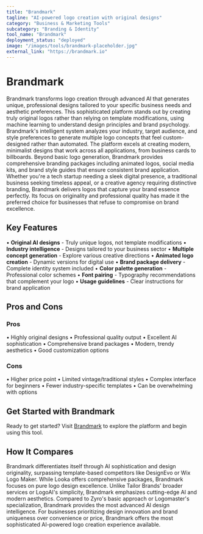 ```yaml
---
title: "Brandmark"
tagline: "AI-powered logo creation with original designs"
category: "Business & Marketing Tools"
subcategory: "Branding & Identity"
tool_name: "Brandmark"
deployment_status: "deployed"
image: "/images/tools/brandmark-placeholder.jpg"
external_link: "https://brandmark.io"
---
```


# Brandmark

Brandmark transforms logo creation through advanced AI that generates unique, professional designs tailored to your specific business needs and aesthetic preferences. This sophisticated platform stands out by creating truly original logos rather than relying on template modifications, using machine learning to understand design principles and brand psychology. Brandmark's intelligent system analyzes your industry, target audience, and style preferences to generate multiple logo concepts that feel custom-designed rather than automated. The platform excels at creating modern, minimalist designs that work across all applications, from business cards to billboards. Beyond basic logo generation, Brandmark provides comprehensive branding packages including animated logos, social media kits, and brand style guides that ensure consistent brand application. Whether you're a tech startup needing a sleek digital presence, a traditional business seeking timeless appeal, or a creative agency requiring distinctive branding, Brandmark delivers logos that capture your brand essence perfectly. Its focus on originality and professional quality has made it the preferred choice for businesses that refuse to compromise on brand excellence.

## Key Features

• **Original AI designs** - Truly unique logos, not template modifications
• **Industry intelligence** - Designs tailored to your business sector
• **Multiple concept generation** - Explore various creative directions
• **Animated logo creation** - Dynamic versions for digital use
• **Brand package delivery** - Complete identity system included
• **Color palette generation** - Professional color schemes
• **Font pairing** - Typography recommendations that complement your logo
• **Usage guidelines** - Clear instructions for brand application

## Pros and Cons

### Pros
• Highly original designs
• Professional quality output
• Excellent AI sophistication
• Comprehensive brand packages
• Modern, trendy aesthetics
• Good customization options

### Cons
• Higher price point
• Limited vintage/traditional styles
• Complex interface for beginners
• Fewer industry-specific templates
• Can be overwhelming with options

## Get Started with Brandmark

Ready to get started? Visit [Brandmark](https://brandmark.io) to explore the platform and begin using this tool.

## How It Compares

Brandmark differentiates itself through AI sophistication and design originality, surpassing template-based competitors like DesignEvo or Wix Logo Maker. While Looka offers comprehensive packages, Brandmark focuses on pure logo design excellence. Unlike Tailor Brands' broader services or LogoAI's simplicity, Brandmark emphasizes cutting-edge AI and modern aesthetics. Compared to Zyro's basic approach or Logomaster's specialization, Brandmark provides the most advanced AI design intelligence. For businesses prioritizing design innovation and brand uniqueness over convenience or price, Brandmark offers the most sophisticated AI-powered logo creation experience available.